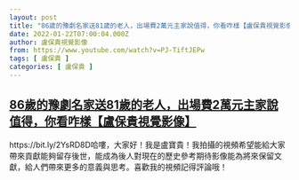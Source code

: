 ```yaml
---
layout: post
title: "86歲的豫劇名家送81歲的老人，出場費2萬元主家說值得，你看咋樣【盧保貴視覺影像】"
date: 2022-01-22T07:00:04.000Z
author: 盧保貴視覺影像
from: https://www.youtube.com/watch?v=PJ-TiftJEPw
tags: [ 盧保貴 ]
categories: [ 盧保貴 ]
---
```

<!--1642834804000-->
[86歲的豫劇名家送81歲的老人，出場費2萬元主家說值得，你看咋樣【盧保貴視覺影像】](https://www.youtube.com/watch?v=PJ-TiftJEPw)
------

<div>
https://bit.ly/2YsRD8D哈嘍，大家好！我是盧寶貴！我拍攝的視頻希望能給大家帶來貢獻能夠留存後世，能成為後人對現在的歷史參考期待影像能為將來保留文獻，給人們帶來更多的意義與思考。喜歡我的視頻記得評論哦！
</div>

